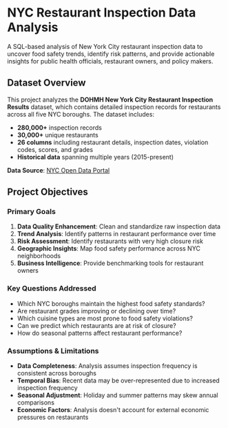 # NYC Restaurant Inspection Data Analysis

A SQL-based analysis of New York City restaurant inspection data to uncover food safety trends, identify risk patterns, and provide actionable insights for public health officials, restaurant owners, and policy makers.

## Dataset Overview

This project analyzes the **DOHMH New York City Restaurant Inspection Results** dataset, which contains detailed inspection records for restaurants across all five NYC boroughs. The dataset includes:

- **280,000+** inspection records
- **30,000+** unique restaurants  
- **26 columns** including restaurant details, inspection dates, violation codes, scores, and grades
- **Historical data** spanning multiple years (2015-present)

**Data Source**: [NYC Open Data Portal](https://data.cityofnewyork.us/Health/DOHMH-New-York-City-Restaurant-Inspection-Results/43nn-pn8j)

## Project Objectives

### Primary Goals
1. **Data Quality Enhancement**: Clean and standardize raw inspection data
2. **Trend Analysis**: Identify patterns in restaurant performance over time
3. **Risk Assessment**: Identify restaurants with very high closure risk
4. **Geographic Insights**: Map food safety performance across NYC neighborhoods
5. **Business Intelligence**: Provide benchmarking tools for restaurant owners

### Key Questions Addressed
- Which NYC boroughs maintain the highest food safety standards?
- Are restaurant grades improving or declining over time?
- Which cuisine types are most prone to food safety violations?
- Can we predict which restaurants are at risk of closure?
- How do seasonal patterns affect restaurant performance?

### Assumptions & Limitations
- **Data Completeness**: Analysis assumes inspection frequency is consistent across boroughs
- **Temporal Bias**: Recent data may be over-represented due to increased inspection frequency
- **Seasonal Adjustment**: Holiday and summer patterns may skew annual comparisons
- **Economic Factors**: Analysis doesn't account for external economic pressures on restaurants
